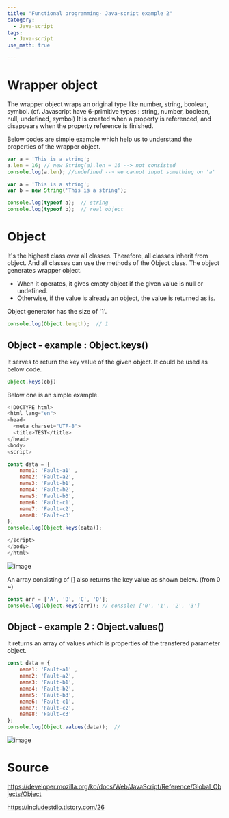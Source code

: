 ```yaml
---
title: "Functional programming- Java-script example 2"
category:
  - Java-script
tags:
  - Java-script
use_math: true

---
```


# Wrapper object

The wrapper object wraps an original type like <span class="evidence">number, string, boolean, symbol.</span> (cf. Javascript have 6-primitive types :   string, number, boolean, null, undefined, symbol) It is created when a property is referenced, and disappears when the property reference is finished.

Below codes are simple example which help us to understand the properties of the wrapper object.

```javascript
var a = 'This is a string'; 
a.len = 16; // new String(a).len = 16 --> not consisted
console.log(a.len); //undefined --> we cannot input something on 'a'
```



```javascript
var a = 'This is a string';
var b = new String('This is a string');

console.log(typeof a);  // string
console.log(typeof b);  // real object
```



# Object

It's the highest class over all classes. Therefore, all classes inherit from object. And all classes can use the methods of the Object class. The <span class="evidence">object</span>  generates wrapper object. 

* When it operates, it gives empty object if the given value is null or undefined. 
* Otherwise, if the value is already an object, the value is returned as is. 

Object generator has the size of '1'.

```javascript
console.log(Object.length);  // 1
```



## Object - example : Object.keys()

It serves to return the key value of the given object. It could be used as below code.

```javascript
Object.keys(obj)
```

Below one is an simple example.

```javascript
<!DOCTYPE html>
<html lang="en">
<head>
  <meta charset="UTF-8">
  <title>TEST</title>
</head>
<body>
<script>

const data = {
    name1: 'Fault-a1' ,
    name2: 'Fault-a2',
    name3: 'Fault-b1',
    name4: 'Fault-b2',
    name5: 'Fault-b3',
    name6: 'Fault-c1',
    name7: 'Fault-c2',
    name8: 'Fault-c3'
};
console.log(Object.keys(data));

</script>
</body>
</html>
```
![image](https://user-images.githubusercontent.com/71545160/133215188-f9a06df5-949b-48b8-92be-8d57263f841f.png)


An array consisting of [] also returns the key value as shown below. (from 0 ~)

```javascript
const arr = ['A', 'B', 'C', 'D'];
console.log(Object.keys(arr)); // console: ['0', '1', '2', '3']
```



## Object - example 2 : Object.values()

It returns an array of values which is properties of the transfered parameter object.

```javascript
const data = {
    name1: 'Fault-a1' ,
    name2: 'Fault-a2',
    name3: 'Fault-b1',
    name4: 'Fault-b2',
    name5: 'Fault-b3',
    name6: 'Fault-c1',
    name7: 'Fault-c2',
    name8: 'Fault-c3'
};
console.log(Object.values(data));  // 
```
![image](https://user-images.githubusercontent.com/71545160/133215218-11fd1f31-b046-45a9-a0e1-1768af9c6a7f.png)


# Source

https://developer.mozilla.org/ko/docs/Web/JavaScript/Reference/Global_Objects/Object

https://includestdio.tistory.com/26   
